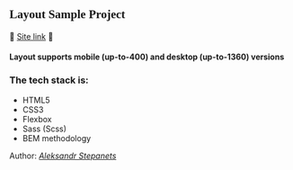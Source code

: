 

<h2 style="font-family: Cambria, Cochin, Georgia, Times, 'Times New Roman', serif;">Layout Sample Project</h2>

:gem: <a href="https://stepanetsaleksandr.github.io/Startup_Website/">Site link</a> :gem:

<h4>Layout supports mobile (up-to-400) and desktop (up-to-1360) versions</h4>


### The tech stack is: ### 
- HTML5
- CSS3
- Flexbox
- Sass (Scss)
- BEM methodology



Author: [*Aleksandr Stepanets*](https://www.linkedin.com/in/aleksandr-stepanets-84328884/)
